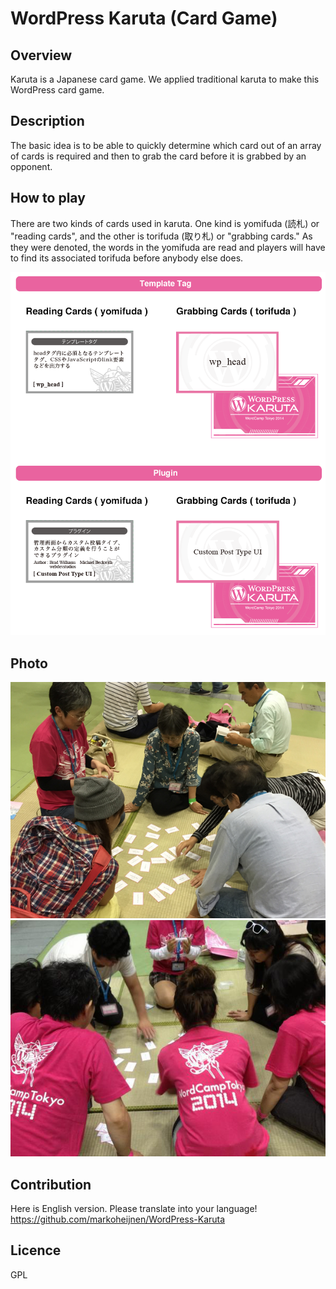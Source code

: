 WordPress Karuta (Card Game)
====
## Overview
Karuta is a Japanese card game.
We applied traditional karuta to make this WordPress card game.

## Description
The basic idea is to be able to quickly determine which card out of an array of cards is required and then to grab the card before it is grabbed by an opponent.

## How to play
There are two kinds of cards used in karuta. One kind is yomifuda (読札) or "reading cards", and the other is torifuda (取り札) or "grabbing cards." As they were denoted, the words in the yomifuda are read and players will have to find its associated torifuda before anybody else does.

<img src="img/card-image.gif" />

## Photo
<img src="img/photo01.jpg" />
<img src="img/photo02.jpg" />

## Contribution
Here is English version.
Please translate into your language!
https://github.com/markoheijnen/WordPress-Karuta

## Licence
GPL